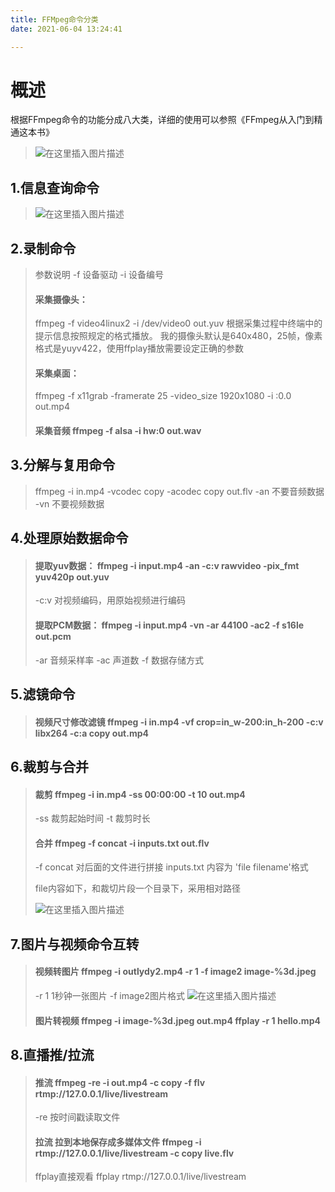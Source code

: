 ```yaml
---
title: FFMpeg命令分类
date: 2021-06-04 13:24:41

---
```

# 概述
根据FFmpeg命令的功能分成八大类，详细的使用可以参照《FFmpeg从入门到精通这本书》

> ![在这里插入图片描述](https://img-blog.csdnimg.cn/20210603225216334.jpg?x-oss-process=image/watermark,type_ZmFuZ3poZW5naGVpdGk,shadow_10,text_aHR0cHM6Ly9ibG9nLmNzZG4ubmV0L3d1Z2VidWN1bw==,size_16,color_FFFFFF,t_70)

## 1.信息查询命令

> ![在这里插入图片描述](https://img-blog.csdnimg.cn/20210603225327708.jpg?x-oss-process=image/watermark,type_ZmFuZ3poZW5naGVpdGk,shadow_10,text_aHR0cHM6Ly9ibG9nLmNzZG4ubmV0L3d1Z2VidWN1bw==,size_16,color_FFFFFF,t_70)

## 2.录制命令

> 参数说明 
> -f 设备驱动
> -i 设备编号
> #### 采集摄像头：
> 
> ffmpeg -f video4linux2 -i /dev/video0 out.yuv
> 根据采集过程中终端中的提示信息按照规定的格式播放。
> 我的摄像头默认是640x480，25帧，像素格式是yuyv422，使用ffplay播放需要设定正确的参数
> 
> #### 采集桌面： 
> ffmpeg -f x11grab -framerate 25 -video_size 1920x1080 -i :0.0 out.mp4
> #### 采集音频 ffmpeg -f alsa -i hw:0 out.wav

## 3.分解与复用命令

> ffmpeg -i in.mp4 -vcodec copy -acodec copy out.flv
> -an 不要音频数据
> -vn 不要视频数据

## 4.处理原始数据命令

> #### 提取yuv数据： ffmpeg -i input.mp4 -an -c:v rawvideo -pix_fmt yuv420p out.yuv
> -c:v 对视频编码，用原始视频进行编码
> #### 提取PCM数据： ffmpeg -i input.mp4 -vn -ar 44100 -ac2 -f s16le out.pcm
> -ar 音频采样率
> -ac 声道数
> -f 数据存储方式

## 5.滤镜命令

> #### 视频尺寸修改滤镜 ffmpeg -i in.mp4 -vf crop=in_w-200:in_h-200 -c:v libx264 -c:a copy out.mp4

## 6.裁剪与合并

> #### 裁剪 ffmpeg -i in.mp4 -ss 00:00:00 -t 10 out.mp4
> -ss 裁剪起始时间
> -t   裁剪时长
> #### 合并 ffmpeg -f concat -i inputs.txt out.flv
> -f concat 对后面的文件进行拼接 inputs.txt 内容为 'file filename'格式
> 
>  file内容如下，和裁切片段一个目录下，采用相对路径
> 
> ![在这里插入图片描述](https://img-blog.csdnimg.cn/20210604124948452.png?x-oss-process=image/watermark,type_ZmFuZ3poZW5naGVpdGk,shadow_10,text_aHR0cHM6Ly9ibG9nLmNzZG4ubmV0L3d1Z2VidWN1bw==,size_16,color_FFFFFF,t_70)

## 7.图片与视频命令互转

> #### 视频转图片 ffmpeg -i outlydy2.mp4 -r 1 -f image2 image-%3d.jpeg
> -r 1 1秒钟一张图片
> -f image2图片格式 ![在这里插入图片描述](https://img-blog.csdnimg.cn/2021060412573361.png)
> #### 图片转视频 ffmpeg -i image-%3d.jpeg out.mp4 ffplay -r 1 hello.mp4

## 8.直播推/拉流

> #### 推流 ffmpeg -re -i out.mp4 -c copy -f flv rtmp://127.0.0.1/live/livestream
> -re 按时间戳读取文件
> #### 拉流 拉到本地保存成多媒体文件 ffmpeg -i  rtmp://127.0.0.1/live/livestream -c copy live.flv
> 
> ffplay直接观看 ffplay rtmp://127.0.0.1/live/livestream


